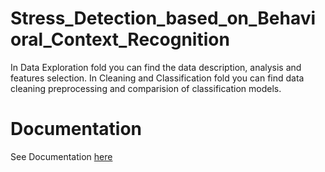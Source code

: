 # Stress_Detection_based_on_Behavioral_Context_Recognition
In Data Exploration fold you can find the data description, analysis and features selection.
In Cleaning and Classification fold you can find data cleaning preprocessing and comparision of classification models.
# Documentation
See Documentation [here](https://github.com/19tony97/Stress_Detection_based_on_Behavioral_Context_Recognition/.pdf)
